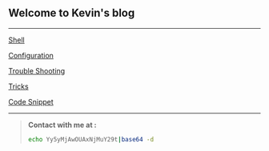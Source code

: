 ## Welcome to Kevin's blog

------



[Shell](https://dudebing99.github.io/blog/shell.html) 

[Configuration](https://dudebing99.github.io/blog/config.html)

[Trouble Shooting](https://dudebing99.github.io/blog/trouble_shooting.html)

[Tricks](https://dudebing99.github.io/blog/tricks.html)

[Code Snippet](https://dudebing99.github.io/blog/code_snippet.html)



------

> **Contact with me at :**
>
> ```bash
> echo Yy5yMjAwOUAxNjMuY29t|base64 -d
> ```